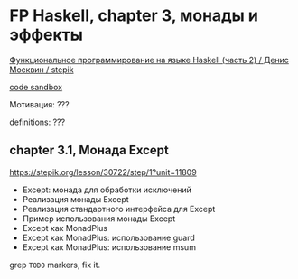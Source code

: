 # FP Haskell, chapter 3, монады и эффекты

[Функциональное программирование на языке Haskell (часть 2) / Денис Москвин / stepik](https://stepik.org/course/693/syllabus)

[code sandbox](./chapter-3/test-monads.hs)

Мотивация: ???

definitions: ???

## chapter 3.1, Монада Except

https://stepik.org/lesson/30722/step/1?unit=11809

- Except: монада для обработки исключений
- Реализация монады Except
- Реализация стандартного интерфейса для Except
- Пример использования монады Except
- Except как MonadPlus
- Except как MonadPlus: использование guard
- Except как MonadPlus: использование msum

grep `TODO` markers, fix it.
